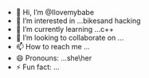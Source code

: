 - 👋 Hi, I’m @Ilovemybabe
- 👀 I’m interested in ...bikesand hacking
- 🌱 I’m currently learning ...c++
- 💞️ I’m looking to collaborate on ...
- 📫 How to reach me ...
- 😄 Pronouns: ...she\her
- ⚡ Fun fact: ...

<!---
Ilovemybabe/Ilovemybabe is a ✨ special ✨ repository because its `README.md` (this file) appears on your GitHub profile.
You can click the Preview link to take a look at your changes.
--->
